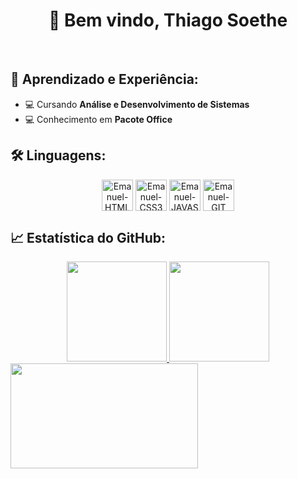 <h1 align="center">👋 Bem vindo, Thiago Soethe</h1>

<br>

## 📝 Aprendizado e Experiência:
- 💻 Cursando <strong>Análise e Desenvolvimento de Sistemas</strong>
- 💻 Conhecimento em <strong>Pacote Office</strong>

<horas>

## 🛠️ Linguagens:
<div style="display inline_block" align="center">
<img align="center" alt="Emanuel-HTML" height="50" width"40" src="https://cdn.jsdelivr.net/gh/devicons/devicon/icons/html5/html5-plain-wordmark.svg">
<img align="center" alt="Emanuel-CSS3" height="50" width"40" src="https://cdn.jsdelivr.net/gh/devicons/devicon/icons/css3/css3-plain-wordmark.svg">
<img align="center" alt="Emanuel-JAVASCRIPT" height="50" width"40" src="https://cdn.jsdelivr.net/gh/devicons/devicon/icons/javascript/javascript-plain.svg">
<img align="center" alt="Emanuel-GIT" height="50" width"40" src="https://cdn.jsdelivr.net/gh/devicons/devicon@latest/icons/git/git-original-wordmark.svg">
</div>

## 📈 Estatística do GitHub:

<div align="center" border-radius="20px">
<a href="https://github.com/emanueloliveirasenai">
<img height="160em" src="https://github-readme-stats.vercel.app/api?username=emanueloliveirasenai&show_icons=true&theme=dark&include_all_commits=true&count_private=true">
<img height="160em" src="https://github-readme-stats.vercel.app/api/top-langs/?username=emanueloliveirasenai&layout=compact&theme=dark">
</a>
</div>

<img height="168" margin= "0 auto" width="300" src="https://c.tenor.com/GfSX-u7VGM4AAAAC/coding.gif">
